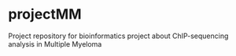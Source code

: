 # projectMM
Project repository for bioinformatics project about ChIP-sequencing analysis in Multiple Myeloma
